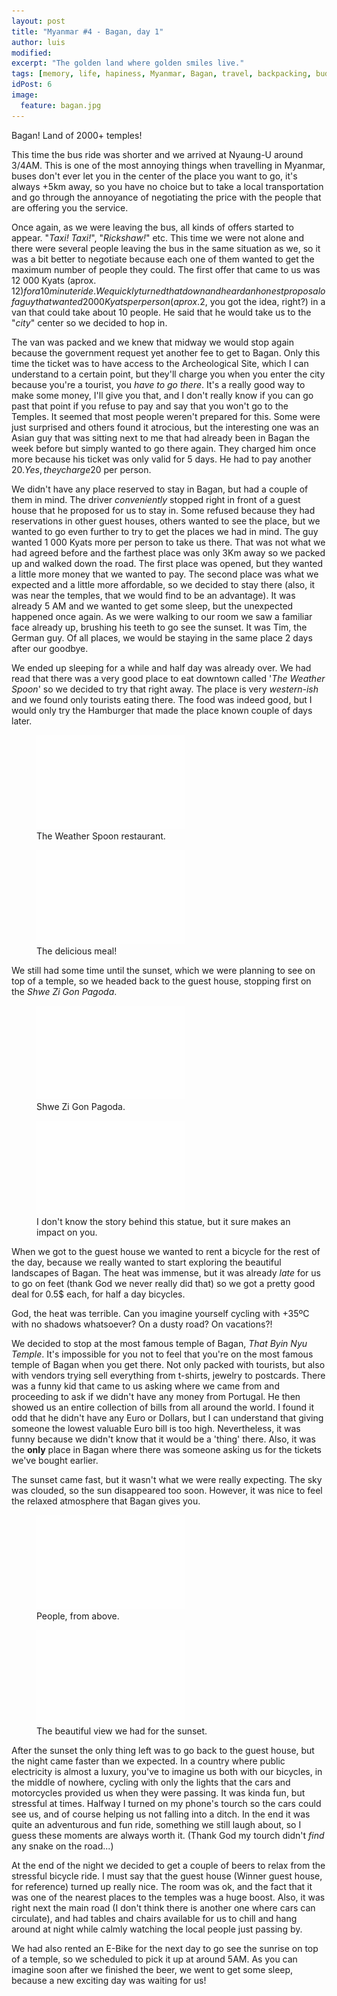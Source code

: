 ```yaml
---
layout: post
title: "Myanmar #4 - Bagan, day 1"
author: luis
modified:
excerpt: "The golden land where golden smiles live."
tags: [memory, life, hapiness, Myanmar, Bagan, travel, backpacking, budget, asia]
idPost: 6
image:
  feature: bagan.jpg
---
```


Bagan! Land of 2000+ temples!

This time the bus ride was shorter and we arrived at Nyaung-U around 3/4AM. This is one of the most annoying things when travelling in Myanmar, buses don't ever let you in the center of the place you want to go, it's always +5km away, so you have no choice but to take a local transportation and go through the annoyance of negotiating the price with the people that are offering you the service.

Once again, as we were leaving the bus, all kinds of offers started to appear. "<i>Taxi! Taxi!</i>", "<i>Rickshaw!</i>" etc. This time we were not alone and there were several people leaving the bus in the same situation as we, so it was a bit better to negotiate because each one of them wanted to get the maximum number of people they could. The first offer that came to us was 12 000 Kyats (aprox. 12$) for a 10 minute ride. We quickly turned that down and heard an honest proposal of a guy that wanted 2 000 Kyats per person (aprox. 2$, you got the idea, right?) in a van that could take about 10 people. He said that he would take us to the "<i>city</i>" center so we decided to hop in.

The van was packed and we knew that midway we would stop again because the government request yet another fee to get to Bagan. Only this time the ticket was to have access to the Archeological Site, which I can understand to a certain point, but they'll charge you when you enter the city because you're a tourist, you <i>have to go there</i>. It's a really good way to make some money, I'll give you that, and I don't really know if you can go past that point if you refuse to pay and say that you won't go to the Temples.
It seemed that most people weren't prepared for this. Some were just surprised and others found it atrocious, but the interesting one was an Asian guy that was sitting next to me that had already been in Bagan the week before but simply wanted to go there again. They charged him once more because his ticket was only valid for 5 days. He had to pay another 20$. Yes, they charge 20$ per person.

We didn't have any place reserved to stay in Bagan, but had a couple of them in mind. The driver <i>conveniently</i> stopped right in front of a guest house that he proposed for us to stay in. Some refused because they had reservations in other guest houses, others wanted to see the place, but we wanted to go even further to try to get the places we had in mind. The guy wanted 1 000 Kyats more per person to take us there. That was not what we had agreed before and the farthest place was only 3Km away so we packed up and walked down the road.
The first place was opened, but they wanted a little more money that we wanted to pay. The second place was what we expected and a little more affordable, so we decided to stay there (also, it was near the temples, that we would find to be an advantage). It was already 5 AM and we wanted to get some sleep, but the unexpected happened once again. As we were walking to our room we saw a familiar face already up, brushing his teeth to go see the sunset. It was Tim, the German guy. Of all places, we would be staying in the same place 2 days after our goodbye.

We ended up sleeping for a while and half day was already over. We had read that there was a very good place to eat downtown called '<i>The Weather Spoon</i>' so we decided to try that right away. The place is very <i>western-ish</i> and we found only tourists eating there. The food was indeed good, but I would only try the Hamburger that made the place known couple of days later.


<figure>
	<a href="../images/myanmar/5Bagan/spoon1.JPG"><img src="../images/blank.JPG" alt="" data-echo="../images/myanmar/5Bagan/spoon1.JPG"></a>
	<figcaption>The Weather Spoon restaurant.</figcaption>
</figure>

<figure>
	<a href="../images/myanmar/5Bagan/spoon2.jpg"><img src="../images/blank.JPG" alt="" data-echo="../images/myanmar/5Bagan/spoon2.jpg"></a>
	<figcaption>The delicious meal!</figcaption>
</figure>


We still had some time until the sunset, which we were planning to see on top of a temple, so we headed back to the guest house, stopping first on the <i>Shwe Zi Gon Pagoda</i>.


<figure>
	<a href="../images/myanmar/5Bagan/shwe1.jpg"><img src="../images/blank.JPG" alt="" data-echo="../images/myanmar/5Bagan/shwe1.jpg"></a>
	<figcaption>Shwe Zi Gon Pagoda.</figcaption>
</figure>


<figure>
	<a href="../images/myanmar/5Bagan/shwe2.jpg"><img src="../images/blank.JPG" alt="" data-echo="../images/myanmar/5Bagan/shwe2.jpg"></a>
	<figcaption>I don't know the story behind this statue, but it sure makes an impact on you.</figcaption>
</figure>


When we got to the guest house we wanted to rent a bicycle for the rest of the day, because we really wanted to start exploring the beautiful landscapes of Bagan. The heat was immense, but it was already <i>late</i> for us to go on feet (thank God we never really did that) so we got a pretty good deal for 0.5$ each, for half a day bicycles.

God, the heat was terrible. Can you imagine yourself cycling with +35ºC with no shadows whatsoever? On a dusty road? On vacations?!

We decided to stop at the most famous temple of Bagan, <i>That Byin Nyu Temple</i>. It's impossible for you not to feel that you're on the most famous temple of Bagan when you get there. Not only packed with tourists, but also with vendors trying sell everything from t-shirts, jewelry to postcards. There was a funny kid that came to us asking where we came from and proceeding to ask if we didn't have any money from Portugal. He then showed us an entire collection of bills from all around the world. I found it odd that he didn't have any Euro or Dollars, but I can understand that giving someone the lowest valuable Euro bill is too high. Nevertheless, it was funny because we didn't know that it would be a 'thing' there. Also, it was the <b>only</b> place in Bagan where there was someone asking us for the tickets we've bought earlier.

The sunset came fast, but it wasn't what we were really expecting. The sky was clouded, so the sun disappeared too soon. However, it was nice to feel the relaxed atmosphere that Bagan gives you.


<figure>
	<a href="../images/myanmar/5Bagan/sunset2.jpg"><img src="../images/blank.JPG" alt="" data-echo="../images/myanmar/5Bagan/sunset2.jpg"></a>
	<figcaption>People, from above.</figcaption>
</figure>

<figure>
	<a href="../images/myanmar/5Bagan/sunset1.jpg"><img src="../images/blank.JPG" alt="" data-echo="../images/myanmar/5Bagan/sunset1.jpg"></a>
	<figcaption>The beautiful view we had for the sunset.</figcaption>
</figure>


After the sunset the only thing left was to go back to the guest house, but the night came faster than we expected. In a country where public electricity is almost a luxury, you've to imagine us both with our bicycles, in the middle of nowhere, cycling with only the lights that the cars and motorcycles provided us when they were passing. It was kinda fun, but stressful at times. Halfway I turned on my phone's tourch so the cars could see us, and of course helping us not falling into a ditch. In the end it was quite an adventurous and fun ride, something we still laugh about, so I guess these moments are always worth it. (Thank God my tourch didn't <i>find</i> any snake on the road...)

At the end of the night we decided to get a couple of beers to relax from the stressful bicycle ride. I must say that the guest house (Winner guest house, for reference) turned up really nice. The room was ok, and the fact that it was one of the nearest places to the temples was a huge boost. Also, it was right next the main road (I don't think there is another one where cars can circulate), and had tables and chairs available for us to chill and hang around at night while calmly watching the local people just passing by.

We had also rented an E-Bike for the next day to go see the sunrise on top of a temple, so we scheduled to pick it up at around 5AM. As you can imagine soon after we finished the beer, we went to get some sleep, because a new exciting day was waiting for us!